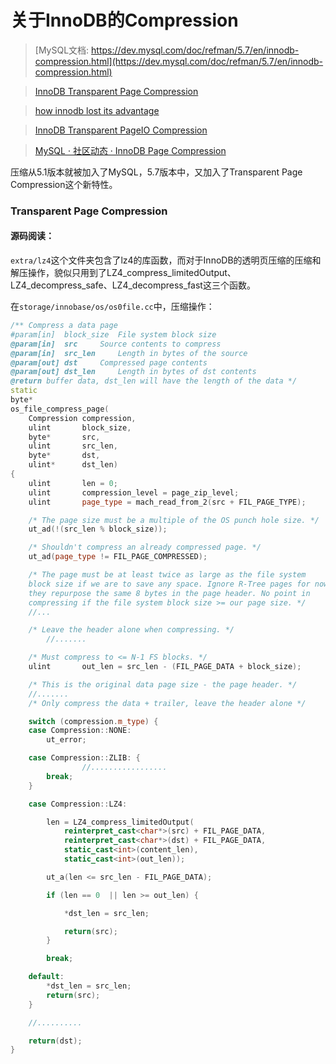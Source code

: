 # 关于InnoDB的Compression

> [MySQL文档: https://dev.mysql.com/doc/refman/5.7/en/innodb-compression.html](https://dev.mysql.com/doc/refman/5.7/en/innodb-compression.html)

>[InnoDB Transparent Page Compression](http://mysqlserverteam.com/innodb-transparent-page-compression/)

> [how innodb lost its advantage](https://dom.as/2015/04/09/how-innodb-lost-its-advantage/)

>[InnoDB Transparent PageIO Compression](http://mysqlserverteam.com/innodb-transparent-pageio-compression/)

>[MySQL · 社区动态 · InnoDB Page Compression](http://mysql.taobao.org/monthly/2015/08/01/)


压缩从5.1版本就被加入了MySQL，5.7版本中，又加入了Transparent Page 
Compression这个新特性。

### Transparent Page Compression

#### 源码阅读：

`extra/lz4`这个文件夹包含了lz4的库函数，而对于InnoDB的透明页压缩的压缩和解压操作，貌似只用到了LZ4_compress_limitedOutput、LZ4_decompress_safe、LZ4_decompress_fast这三个函数。

在`storage/innobase/os/os0file.cc`中，压缩操作：
```cpp
/** Compress a data page
#param[in]	block_size	File system block size
@param[in]	src		Source contents to compress
@param[in]	src_len		Length in bytes of the source
@param[out]	dst		Compressed page contents
@param[out]	dst_len		Length in bytes of dst contents
@return buffer data, dst_len will have the length of the data */
static
byte*
os_file_compress_page(
	Compression	compression,
	ulint		block_size,
	byte*		src,
	ulint		src_len,
	byte*		dst,
	ulint*		dst_len)
{
	ulint		len = 0;
	ulint		compression_level = page_zip_level;
	ulint		page_type = mach_read_from_2(src + FIL_PAGE_TYPE);

	/* The page size must be a multiple of the OS punch hole size. */
	ut_ad(!(src_len % block_size));

	/* Shouldn't compress an already compressed page. */
	ut_ad(page_type != FIL_PAGE_COMPRESSED);

	/* The page must be at least twice as large as the file system
	block size if we are to save any space. Ignore R-Tree pages for now,
	they repurpose the same 8 bytes in the page header. No point in
	compressing if the file system block size >= our page size. */
	//...

	/* Leave the header alone when compressing. */
        //.......

	/* Must compress to <= N-1 FS blocks. */
	ulint		out_len = src_len - (FIL_PAGE_DATA + block_size);

	/* This is the original data page size - the page header. */
	//.......
	/* Only compress the data + trailer, leave the header alone */

	switch (compression.m_type) {
	case Compression::NONE:
		ut_error;

	case Compression::ZLIB: {
                //.................
		break;
	}

	case Compression::LZ4:

		len = LZ4_compress_limitedOutput(
			reinterpret_cast<char*>(src) + FIL_PAGE_DATA,
			reinterpret_cast<char*>(dst) + FIL_PAGE_DATA,
			static_cast<int>(content_len),
			static_cast<int>(out_len));

		ut_a(len <= src_len - FIL_PAGE_DATA);

		if (len == 0  || len >= out_len) {

			*dst_len = src_len;

			return(src);
		}

		break;

	default:
		*dst_len = src_len;
		return(src);
	}

	//..........

	return(dst);
}
```
